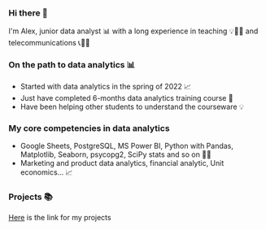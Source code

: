 ### Hi there 👋
I'm Alex, junior data analyst :bar_chart: with a long experience in teaching :bulb::book::pencil: and telecommunications :telephone_receiver::signal_strength::link:  

### On the path to data analytics :bar_chart:    
- Started with data analytics in the spring of 2022 :chart_with_upwards_trend:  
- Just have completed 6-months data analytics training course :pencil:  
- Have been helping other students to understand the courseware :bulb:  

### My core competencies in data analytics
- Google Sheets, PostgreSQL, MS Power BI, Python with Pandas, Matplotlib, Seaborn, psycopg2, SciPy stats and so on  :hammer::wrench:  
- Marketing and product data analytics, financial analytic, Unit economics... :chart_with_upwards_trend:  

### Projects :books:    
[Here](https://github.com/realseich/Portfolio) is the link for my projects  

<!-- Here are some ideas to get you started:

- 🔭 I’m currently working on ...
- 🌱 I’m currently learning ...
- 👯 I’m looking to collaborate on ...
- 🤔 I’m looking for help with ...
- 💬 Ask me about ...
- 📫 How to reach me: ...
- 😄 Pronouns: ...
- ⚡ Fun fact: ...
-->
